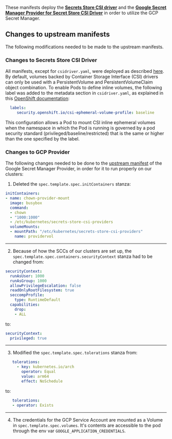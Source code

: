 These manifests deploy the [**Secrets Store CSI driver**](https://secrets-store-csi-driver.sigs.k8s.io/) 
and the [**Google Secret Manager Provider for Secret Store CSI Driver**](https://github.com/GoogleCloudPlatform/secrets-store-csi-driver-provider-gcp)
in order to utilize the GCP Secret Manager.

## Changes to upstream manifests
The following modifications needed to be made to the upstream manifests.

### Changes to Secrets Store CSI Driver
All manifests, except for `csidriver.yaml`, were deployed as described [here](https://secrets-store-csi-driver.sigs.k8s.io/getting-started/installation#alternatively-deployment-using-yamls).
By default, volumes backed by Container Storage Interface (CSI) drivers can only be used
with a PersistentVolume and PersistentVolumeClaim object combination. To enable Pods to define inline volumes, 
the following label was added to the metadata section in `csidriver.yaml`, 
as explained in this [OpenShift documentation](https://docs.openshift.com/container-platform/4.17/storage/container_storage_interface/ephemeral-storage-csi-inline.html#overview-admission-plugin):
```yaml
  labels:
     security.openshift.io/csi-ephemeral-volume-profile: baseline
```
This configuration allows a Pod to mount CSI inline ephemeral volumes when 
the namespace in which the Pod is running is governed by a pod security standard (privileged/baseline/restricted) 
that is the same or higher than the one specified by the label.


### Changes to GCP Provider
The following changes needed to be done to the [upstream manifest](https://github.com/GoogleCloudPlatform/secrets-store-csi-driver-provider-gcp/blob/7218875135b87ca930b9bcb97231b1ede4e93e1a/deploy/provider-gcp-plugin.yaml) 
of the Google Secret Manager Provider, in order for it to run properly on our clusters:
1. Deleted the `spec.template.spec.initContainers` stanza:
```yaml
initContainers:
- name: chown-provider-mount
  image: busybox
  command:
  - chown
  - "1000:1000"
  - /etc/kubernetes/secrets-store-csi-providers
  volumeMounts:
  - mountPath: "/etc/kubernetes/secrets-store-csi-providers"
    name: providervol
```

---
2. Because of how the SCCs of our clusters are set up, the `spec.template.spec.containers.securityContext` stanza had to be changed from:
```yaml
securityContext:
  runAsUser: 1000
  runAsGroup: 1000
  allowPrivilegeEscalation: false
  readOnlyRootFilesystem: true
  seccompProfile:
    type: RuntimeDefault
  capabilities:
    drop:
    - ALL
```
to:
```yaml
securityContext:
  privileged: true
```

---
3. Modified the `spec.template.spec.tolerations` stanza from:
```yaml
   tolerations:
     - key: kubernetes.io/arch
       operator: Equal
       value: arm64
       effect: NoSchedule
```
to:
```yaml
   tolerations:
   - operator: Exists
```

---
4. The credentials for the GCP Service Account are mounted as a Volume in `spec.template.spec.volumes`. 
   It's contents are accessible to the pod through the env var `GOOGLE_APPLICATION_CREDENTIALS`.
